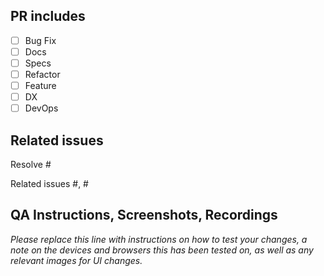 <!--
     For Work In Progress Pull Requests, please use the Draft PR feature,
     see https://github.blog/2019-02-14-introducing-draft-pull-requests/ for further details.

     For a timely review/response, please avoid force-pushing additional
     commits if your PR already received reviews or comments.

     Before submitting a Pull Request, please ensure you've done the following:
     - 👷‍♀️ Create small PRs. in most cases this will be possible;
     - ✅ Provide tests for your changes;
     - 📝 Use conventional commit messages: https://www.conventionalcommits.org/en/v1.0.0/;
     - 📗 Update any related documentation and include any relevant screenshots.

     NOTE: Pull Requests from forked repositories will need to be reviewed by
     a Plex Team member before any CI builds will run.
-->

## PR includes

- [ ] Bug Fix
- [ ] Docs
- [ ] Specs
- [ ] Refactor
- [ ] Feature
- [ ] DX
- [ ] DevOps

## Related issues

<!--
For pull requests that relate or close an issue, please include them
below.  We like to follow [Github's guidance on linking issues to pull requests](https://docs.github.com/en/issues/tracking-your-work-with-issues/linking-a-pull-request-to-an-issue).

For example having the text: "Resolve #1234" would connect the current pull
request to issue 1234.  And when we merge the pull request, Github will
automatically close the issue.
-->

Resolve #<issue>

Related issues #<issue>, #<issue>

## QA Instructions, Screenshots, Recordings
  
_Please replace this line with instructions on how to test your changes, a note on the devices and browsers this has been tested on, as well as any relevant images for UI changes._

<!-- THANKS FOR YOUR CONTRIBUTION -->
